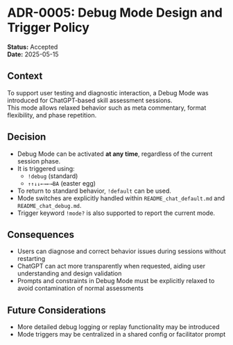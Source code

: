 # ADR-0005: Debug Mode Design and Trigger Policy

**Status:** Accepted  
**Date:** 2025-05-15

## Context

To support user testing and diagnostic interaction, a Debug Mode was introduced for ChatGPT-based skill assessment sessions.  
This mode allows relaxed behavior such as meta commentary, format flexibility, and phase repetition.

## Decision

- Debug Mode can be activated **at any time**, regardless of the current session phase.
- It is triggered using:
  - `!debug` (standard)
  - `↑↑↓↓←→←→BA` (easter egg)
- To return to standard behavior, `!default` can be used.
- Mode switches are explicitly handled within `README_chat_default.md` and `README_chat_debug.md`.
- Trigger keyword `!mode?` is also supported to report the current mode.

## Consequences

- Users can diagnose and correct behavior issues during sessions without restarting
- ChatGPT can act more transparently when requested, aiding user understanding and design validation
- Prompts and constraints in Debug Mode must be explicitly relaxed to avoid contamination of normal assessments

## Future Considerations

- More detailed debug logging or replay functionality may be introduced
- Mode triggers may be centralized in a shared config or facilitator prompt
